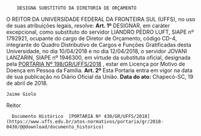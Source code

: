         DESIGNA SUBSTITUTO DA DIRETORIA DE ORÇAMENTO  

 O REITOR DA UNIVERSIDADE FEDERAL DA FRONTEIRA SUL (UFFS), no uso de suas atribuições legais, resolve:   **Art. 1º** DESIGNAR, em caráter excepcional, como substituto do servidor LIANDRO PEDRO LUFT, SIAPE nº 1792921, ocupante do cargo de Diretor de Orçamento, código CD-4, integrante do Quadro Distributivo de Cargos e Funções Gratificadas desta Universidade, no dia 10/04/2018 e no dia 12/04/2018, o servidor JOVANI LANZARIN, SIAPE nº 1946300, em virtude da substituta oficial, designada pela [PORTARIA Nº 198/GR/UFFS/2018](https://www.uffs.edu.br/atos-normativos/portaria/gr/2018-0198)  , estar em Licença por Motivo de Doença em Pessoa da Família.   **Art. 2º** Esta Portaria entra em vigor na data de sua publicação no Diário Oficial da União.      **Data do ato:** Chapecó-SC, 19 de abril de 2018.   
 

    Jaime Giolo   
 Reitor 

      Documento Histórico  [PORTARIA Nº 430/GR/UFFS/2018](https://www.uffs.edu.br/atos-normativos/portaria/gr/2018-0430/@@download/documento_historico)     
      